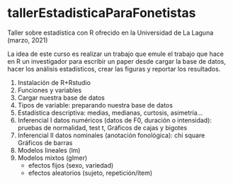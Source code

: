 # tallerEstadisticaParaFonetistas
Taller sobre estadística con R ofrecido en la Universidad de La Laguna (marzo, 2021)


La idea de este curso es realizar un trabajo que emule el trabajo que hace en R un investigador para escribir un paper desde cargar la base de datos, hacer los análisis estadísticos, crear las figuras y reportar los resultados.

1. Instalación de R+Rstudio
2. Funciones y variables
3. Cargar nuestra base de datos
4. Tipos de variable: preparando nuestra base de datos 
5. Estadística descriptiva: medias, medianas, curtosis, asimetría…
6. Inferencial I datos numéricos (datos de F0, duración o intensidad): pruebas de normalidad, test t, 
	Gráficos de cajas y bigotes
7. Inferencial II datos nominales (anotación fonológica): chi square
	Gráficos de barras
8. Modelos lineales (lm)
9. Modelos mixtos (glmer)
	- efectos fijos (sexo, variedad)
	- efectos aleatorios (sujeto, repetición/ítem)
